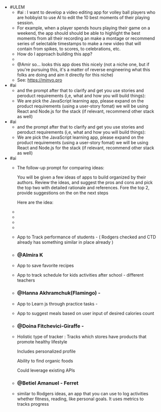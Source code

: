 - #ULEM
	- #ai : I want to develop a video editing app for volley ball players who are hobbyist to use AI to edit the 10 best moments of their playing session.
	- For example, when a player spends hours playing their game on a weekend, the app should should be able to highlight the best moments from all their recording an make a montage or recommend series of selectable timestamps to make a new video that will contain from spikes, to scores, to celebrations, etc.
	- How do I approach building this app?
	-
	- @Amir so... looks this app does this nicely (not a niche one, but if you're pursuing this, it's a matter of reverse engineering what this folks are doing and aim it directly for this niche)
	- See: https://minvo.pro
- #ai
	- and the prompt after that to clarify and get you use stories and peroduct requirements (i,e, what and how you will build things):
	- We are pick the JavaScript learning app, please expand on the product requirements (using a user-story fomat) we will be using React and Node.js for the stack (if relevant, recommend other stack as well)
- #ai
	- and the prompt after that to clarify and get you use stories and peroduct requirements (i,e, what and how you will build things):
	- We are pick the JavaScript learning app, please expand on the product requirements (using a user-story fomat) we will be using React and Node.js for the stack (if relevant, recommend other stack as well)
- #ai
	- The follow-up prompt for comparing ideas:
	  
	  You will be given a few ideas of apps to build organized by their authors. Review the ideas, and suggest the pros and cons and pick the top two with detailed rationale and references. Fore the top 2, provide suggestions on the on the next steps
	  
	  Here are the idea:
	-
	-
	-
	-
	- App to Track performance of students - ( Rodgers checked and CTD already has something similar in place already )
	- ### @Аlmira K
	- App to save favorite recipes
	- App to track schedule for kids activities after school - different teachers
	- ### @Hanna Akhramchuk(Flamingo) -
	- App to Learn js through practice tasks -
	- App to suggest meals based on user input of desired calories count
	- ### @Doina Fitchevici-Giraffe -
	- Holistic type of tracker : Tracks which stores have products that promote healthy lifestyle
	  
	  Includes personalized profile
	  
	  Ability to find organic foods
	  
	  Could leverage existing APIs
	- ### @Betiel Amanuel - Ferret
	- similar to Rodgers ideas, an app that you can use to log activities whether fitness, reading, like personal goals. It uses metrics to tracks progress